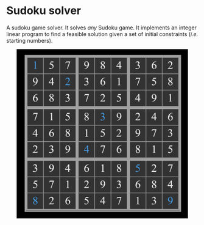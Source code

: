 # Sudoku solver
A sudoku game solver. It solves _any_ Sudoku game. It implements an integer linear program to find a feasible solution given a set of initial constraints (_i.e._ starting numbers).

<img style="margin:0px auto;display:block" src="sketch.png" alt="Responsive image" width=450> 
